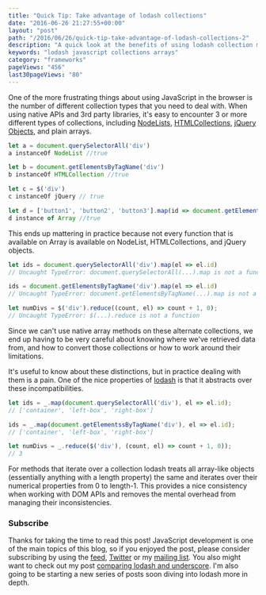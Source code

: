 ```yaml
---
title: "Quick Tip: Take advantage of lodash collections"
date: "2016-06-26 21:27:55+00:00"
layout: "post"
path: "/2016/06/26/quick-tip-take-advantage-of-lodash-collections-2"
description: "A quick look at the benefits of using lodash collection methods"
keywords: "lodash javascript collections arrays"
category: "frameworks"
pageViews: "456"
last30pageViews: "80"
---
```


One of the more frustrating things about using JavaScript in the browser is the number of different collection types that you need to deal with.  When using native APIs and 3rd party libraries, it's easy to encounter 3 or more different types of collections, including [NodeLists][nodelist], [HTMLCollections][htmlcollection], [jQuery Objects][jqobjects], and plain arrays.

```javascript
let a = document.querySelectorAll('div')
a instanceOf NodeList //true

let b = document.getElementsByTagName('div')
b instanceOf HTMLCollection //true

let c = $('div')
c instanceOf jQuery // true

let d = ['button1', 'button2', 'button3'].map(id => document.getElementById(id));
d instance of Array //true
```

This ends up mattering in practice because not every function that is available on Array is available on NodeList, HTMLCollections, and jQuery objects.

```javascript
let ids = document.querySelectorAll('div').map(el => el.id)
// Uncaught TypeError: document.querySelectorAll(...).map is not a function

ids = document.getElementsByTagName('div').map(el => el.id)
// Uncaught TypeError: document.getElementsByTagName(...).map is not a function

let numDivs = $('div').reduce((count, el) => count + 1, 0);
// Uncaught TypeError: $(...).reduce is not a function
```

Since we can't use native array methods on these alternate collections, we end up having to be very careful about knowing where we've retrieved data from, and how to convert those collections or how to work around their limitations.

It's useful to know about these distinctions, but in practice dealing with them is a pain.  One of the nice properties of [lodash](https://lodash.com/docs) is that it abstracts over these incompatibilities.  

```javascript
let ids = _.map(document.querySelectorAll('div'), el => el.id);
// ['container', 'left-box', 'right-box']

ids = _.map(document.getElementssByTagName('div'), el => el.id);
// ['container', 'left-box', 'right-box']

let numDivs = _.reduce($('div'), (count, el) => count + 1, 0));
// 3
```

For methods that iterate over a collection lodash treats all array-like objects (essentially anything with a length property) the same and iterates over their numerical properties from 0 to length-1.  This provides a nice consistency when working with DOM APIs and removes the mental overhead from managing their inconsistencies.  

### Subscribe

Thanks for taking the time to read this post!   JavaScript development is one of the main topics of this blog, so if you enjoyed the post, please consider subscribing by using the [feed](http://feedpress.me/benmccormick), [Twitter](http://twitter.com/benmccormickorg) or my [mailing list](http://eepurl.com/WFYon). You also might want to check out my post [comparing lodash and underscore][lodashvs].  I'm also going to be starting a new series of posts soon diving into lodash more in depth.


[nodelist]: https://developer.mozilla.org/en-US/docs/Web/API/NodeList
[htmlcollection]: https://developer.mozilla.org/en-US/docs/Web/API/HTMLCollection
[jqobjects]: https://learn.jquery.com/using-jquery-core/jquery-object/
[lodashvs]: http://benmccormick.org/2014/11/12/underscore-vs-lodash/
